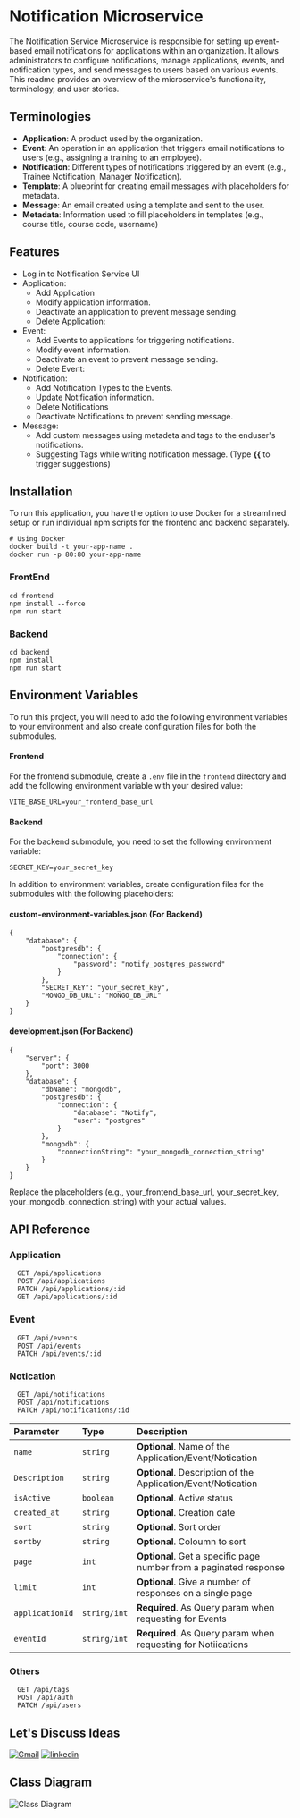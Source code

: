 
# Notification Microservice

The Notification Service Microservice is responsible for setting up event-based email notifications for applications within an organization. It allows administrators to configure notifications, manage applications, events, and notification types, and send messages to users based on various events. This readme provides an overview of the microservice's functionality, terminology, and user stories.

## Terminologies
- **Application**: A product used by the organization.
- **Event**: An operation in an application that triggers email notifications to users (e.g., assigning a training to an employee).
- **Notification**: Different types of notifications triggered by an event (e.g., Trainee Notification, Manager Notification).
- **Template**: A blueprint for creating email messages with placeholders for metadata.
- **Message**: An email created using a template and sent to the user.
- **Metadata**: Information used to fill placeholders in templates (e.g., course title, course code, username)



## Features

- Log in to Notification Service UI
- Application:
    - Add Application
    - Modify application information.
    - Deactivate an application to prevent message sending.
    - Delete Application:
- Event:
    - Add Events to applications for triggering notifications.
    - Modify event information.
    - Deactivate an event to prevent message sending.
    - Delete Event:
- Notification:
    - Add Notification Types to the Events.
    - Update Notification information.
    - Delete Notifications
    - Deactivate Notifications to prevent sending message.
- Message:
    - Add custom messages using metadeta and tags to the enduser's notifications.
    - Suggesting Tags while writing notification message. (Type **{{** to trigger suggestions)

## Installation

To run this application, you have the option to use Docker for a streamlined setup or run individual npm scripts for the frontend and backend separately.

```shell
# Using Docker
docker build -t your-app-name .
docker run -p 80:80 your-app-name
```

### FrontEnd
    cd frontend
    npm install --force
    npm run start
    
### Backend
    cd backend
    npm install
    npm run start


## Environment Variables

To run this project, you will need to add the following environment variables to your environment and also create configuration files for both the submodules.

#### Frontend

For the frontend submodule, create a `.env` file in the `frontend` directory and add the following environment variable with your desired value:

```plaintext
VITE_BASE_URL=your_frontend_base_url
```
#### Backend
For the backend submodule, you need to set the following environment variable:
```plaintext
SECRET_KEY=your_secret_key
```

In addition to environment variables, create configuration files for the submodules with the following placeholders:

#### custom-environment-variables.json (For Backend)

    {
        "database": {
            "postgresdb": {
                "connection": {
                    "password": "notify_postgres_password"
                }
            },
            "SECRET_KEY": "your_secret_key",
            "MONGO_DB_URL": "MONGO_DB_URL"
        }
    }

#### development.json (For Backend)

    {
        "server": {
            "port": 3000
        },
        "database": {
            "dbName": "mongodb",
            "postgresdb": {
                "connection": {
                    "database": "Notify",
                    "user": "postgres"
                }
            },
            "mongodb": {
                "connectionString": "your_mongodb_connection_string"
            }
        }
    }

Replace the placeholders (e.g., your_frontend_base_url, your_secret_key, your_mongodb_connection_string) with your actual values.





## API Reference


### Application
```http
  GET /api/applications
  POST /api/applications
  PATCH /api/applications/:id
  GET /api/applications/:id
```
### Event
```http
  GET /api/events
  POST /api/events
  PATCH /api/events/:id
```
### Notication
```http
  GET /api/notifications
  POST /api/notifications
  PATCH /api/notifications/:id
```

| Parameter | Type     | Description                |
| :-------- | :------- | :------------------------- |
| `name` | `string` | **Optional**. Name of the Application/Event/Notication |
| `Description` | `string` | **Optional**. Description of the Application/Event/Notication |
| `isActive` | `boolean` | **Optional**.  Active status |
| `created_at` | `string` | **Optional**. Creation date |
| `sort` | `string` | **Optional**. Sort order |
| `sortby` | `string` | **Optional**. Coloumn to sort|
| `page` | `int` | **Optional**. Get a specific page number from a paginated response |
| `limit` | `int` | **Optional**. Give a number of responses on a single page |
| `applicationId` | `string/int` | **Required**. As Query param when requesting for Events |
| `eventId` | `string/int` | **Required**. As Query param when requesting for Notiications |

### Others
```http
  GET /api/tags
  POST /api/auth
  PATCH /api/users
```






## Let's Discuss Ideas
[![Gmail](https://img.shields.io/badge/Gmail-D14836?style=for-the-badge&logo=gmail&logoColor=white)](mailto:hassannaeem53@gmail.com)
[![linkedin](https://img.shields.io/badge/linkedin-0A66C2?style=for-the-badge&logo=linkedin&logoColor=white)](https://www.linkedin.com/) 


## Class Diagram
![Class Diagram](https://drive.google.com/file/d/1AXLUT5w7xkemJY9zX28sdJkh_homyC5Z/view?usp=sharing)

